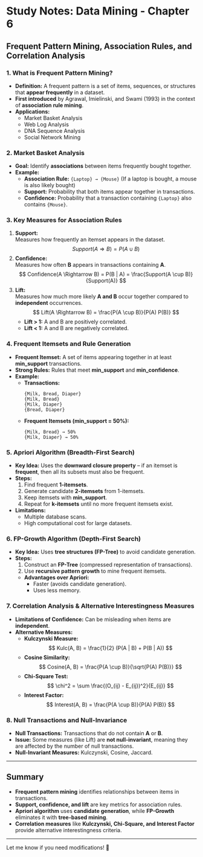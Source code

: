 # **Study Notes: Data Mining - Chapter 6**
## **Frequent Pattern Mining, Association Rules, and Correlation Analysis**

### **1. What is Frequent Pattern Mining?**
- **Definition:** A frequent pattern is a set of items, sequences, or structures that **appear frequently** in a dataset.
- **First introduced** by Agrawal, Imielinski, and Swami (1993) in the context of **association rule mining**.
- **Applications:**
  - Market Basket Analysis
  - Web Log Analysis
  - DNA Sequence Analysis
  - Social Network Mining

### **2. Market Basket Analysis**
- **Goal:** Identify **associations** between items frequently bought together.
- **Example:** 
  - **Association Rule:** `{Laptop} → {Mouse}` (If a laptop is bought, a mouse is also likely bought)
  - **Support:** Probability that both items appear together in transactions.
  - **Confidence:** Probability that a transaction containing `{Laptop}` also contains `{Mouse}`.

### **3. Key Measures for Association Rules**
1. **Support:**  
   Measures how frequently an itemset appears in the dataset.  
   $$
   Support(A \Rightarrow B) = P(A \cup B)
   $$
2. **Confidence:**  
   Measures how often **B** appears in transactions containing **A**.  
   $$
   Confidence(A \Rightarrow B) = P(B | A) = \frac{Support(A \cup B)}{Support(A)}
   $$
3. **Lift:**  
   Measures how much more likely **A and B** occur together compared to **independent** occurrences.  
   $$
   Lift(A \Rightarrow B) = \frac{P(A \cup B)}{P(A) P(B)}
   $$
   - **Lift > 1:** A and B are positively correlated.
   - **Lift < 1:** A and B are negatively correlated.

### **4. Frequent Itemsets and Rule Generation**
- **Frequent Itemset:** A set of items appearing together in at least **min_support** transactions.
- **Strong Rules:** Rules that meet **min_support** and **min_confidence**.
- **Example:**
  - **Transactions:**
    ```
    {Milk, Bread, Diaper}
    {Milk, Bread}
    {Milk, Diaper}
    {Bread, Diaper}
    ```
  - **Frequent Itemsets (min_support = 50%):**
    ```
    {Milk, Bread} → 50%
    {Milk, Diaper} → 50%
    ```

### **5. Apriori Algorithm (Breadth-First Search)**
- **Key Idea:** Uses the **downward closure property** – if an itemset is **frequent**, then all its subsets must also be frequent.
- **Steps:**
  1. Find frequent **1-itemsets**.
  2. Generate candidate **2-itemsets** from 1-itemsets.
  3. Keep itemsets with **min_support**.
  4. Repeat for **k-itemsets** until no more frequent itemsets exist.
- **Limitations:**
  - Multiple database scans.
  - High computational cost for large datasets.

### **6. FP-Growth Algorithm (Depth-First Search)**
- **Key Idea:** Uses **tree structures (FP-Tree)** to avoid candidate generation.
- **Steps:**
  1. Construct an **FP-Tree** (compressed representation of transactions).
  2. Use **recursive pattern growth** to mine frequent itemsets.
  - **Advantages over Apriori:**
    - Faster (avoids candidate generation).
    - Uses less memory.

### **7. Correlation Analysis & Alternative Interestingness Measures**
- **Limitations of Confidence:** Can be misleading when items are **independent**.
- **Alternative Measures:**
  - **Kulczynski Measure:**
    $$
    Kulc(A, B) = \frac{1}{2} (P(A | B) + P(B | A))
    $$
  - **Cosine Similarity:**
    $$
    Cosine(A, B) = \frac{P(A \cup B)}{\sqrt{P(A) P(B)}}
    $$
  - **Chi-Square Test:**
    $$
    \chi^2 = \sum \frac{(O_{ij} - E_{ij})^2}{E_{ij}}
    $$
  - **Interest Factor:**
    $$
    Interest(A, B) = \frac{P(A \cup B)}{P(A) P(B)}
    $$

### **8. Null Transactions and Null-Invariance**
- **Null Transactions:** Transactions that do not contain **A** or **B**.
- **Issue:** Some measures (like Lift) are **not null-invariant**, meaning they are affected by the number of null transactions.
- **Null-Invariant Measures:** Kulczynski, Cosine, Jaccard.

---

## **Summary**
- **Frequent pattern mining** identifies relationships between items in transactions.
- **Support, confidence, and lift** are key metrics for association rules.
- **Apriori algorithm** uses **candidate generation**, while **FP-Growth** eliminates it with **tree-based mining**.
- **Correlation measures** like **Kulczynski, Chi-Square, and Interest Factor** provide alternative interestingness criteria.

---

Let me know if you need modifications! 🚀
